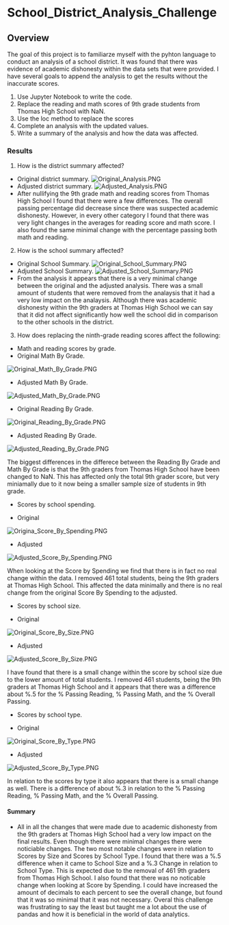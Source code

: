 # School_District_Analysis_Challenge

## Overview
The goal of this project is to familiarze myself with the pyhton language to conduct an analysis of a school district. It was found that there was evidence of academic dishonesty within the data sets that were provided. I have several goals to append the analysis to get the results without the inaccurate scores.
1. Use Jupyter Notebook to write the code.
2. Replace the reading and math scores of 9th grade students from Thomas High School with NaN.
3. Use the loc method to replace the scores
4. Complete an analysis with the updated values. 
5. Write a summary of the analysis and how the data was affected.

### Results
1. How is the district summary affected?
- Original district summary.
![Original_Analysis.PNG](https://github.com/mselover21/School_District_Analysis_Challenge/blob/main/Original_Analysis.PNG)
- Adjusted district summary.
![Adjusted_Analysis.PNG](https://github.com/mselover21/School_District_Analysis_Challenge/blob/main/Adjusted_Analysis.PNG)
- After nullifying the 9th grade math and reading scores from Thomas High School I found that there were a few differences. The overall passing percentage did decrease since there was suspected academic dishonesty. However, in every other category I found that there was very light changes in the averages for reading score and math score. I also found the same minimal change with the percentage passing both math and reading.
2. How is the school summary affected?
- Original School Summary.
![Original_School_Summary.PNG](https://github.com/mselover21/School_District_Analysis_Challenge/blob/main/Original_School_Summary.PNG)
- Adjusted School Summary.
![Adjusted_School_Summary.PNG](https://github.com/mselover21/School_District_Analysis_Challenge/blob/main/Adjusted_School_Summary.PNG)
- From the analysis it appears that there is a very minimal change between the original and the adjusted analysis. There was a small amount of students that were removed from the analaysis that it had a very low impact on the analaysis. Although there was academic dishonesty within the 9th graders at Thomas High School we can say that it did not affect significantly how well the school did in comparison to the other schools in the district.
3. How does replacing the ninth-grade reading scores affect the following:
- Math and reading scores by grade.
- Original Math By Grade.

![Original_Math_By_Grade.PNG](https://github.com/mselover21/School_District_Analysis_Challenge/blob/main/Original_Math_By_Grade.PNG)

- Adjusted Math By Grade.

![Adjusted_Math_By_Grade.PNG](https://github.com/mselover21/School_District_Analysis_Challenge/blob/main/Adjusted_Math_By_Grade.PNG)

- Original Reading By Grade.

![Original_Reading_By_Grade.PNG](https://github.com/mselover21/School_District_Analysis_Challenge/blob/main/Original_Reading_By_Grade.PNG)

- Adjusted Reading By Grade.

![Adjusted_Reading_By_Grade.PNG](https://github.com/mselover21/School_District_Analysis_Challenge/blob/main/Adjusted_Reading_By_Grade.PNG)

The biggest differences in the differece between the Reading By Grade and Math By Grade is that the 9th graders from Thomas High School have been changed to NaN. This has affected only the total 9th grader score, but very miniamally due to it now being a smaller sample size of students in 9th grade.

- Scores by school spending.

- Original

![Origina_Score_By_Spending.PNG](https://github.com/mselover21/School_District_Analysis_Challenge/blob/main/Original_Reading_By_Grade.PNG)

- Adjusted

![Adjusted_Score_By_Spending.PNG](https://github.com/mselover21/School_District_Analysis_Challenge/blob/main/Adjusted_Reading_By_Grade.PNG)

When looking at the Score by Spending we find that there is in fact no real change within the data. I removed 461 total students, being the 9th graders at Thomas High School. This affected the data minimally and there is no real change from the original Score By Spending to the adjusted.

- Scores by school size.

- Original

![Original_Score_By_Size.PNG](https://github.com/mselover21/School_District_Analysis_Challenge/blob/main/Original_Score_By_Size.PNG)

- Adjusted

![Adjusted_Score_By_Size.PNG](https://github.com/mselover21/School_District_Analysis_Challenge/blob/main/Adjusted_Score_By_Size.PNG)

I have found that there is a small change within the score by school size due to the lower amount of total students. I removed 461 students, being the 9th graders at Thomas High School and it appears that there was a difference about %.5 for the % Passing Reading, % Passing Math, and the % Overall Passing.

- Scores by school type.

- Original

![Original_Score_By_Type.PNG](https://github.com/mselover21/School_District_Analysis_Challenge/blob/main/Original_Score_By_Type.PNG)

- Adjusted

![Adjusted_Score_By_Type.PNG](https://github.com/mselover21/School_District_Analysis_Challenge/blob/main/Adjusted_Score_By_Type.PNG)

In relation to the scores by type it also appears that there is a small change as well. There is a difference of about %.3 in relation to the % Passing Reading, % Passing Math, and the % Overall Passing.

#### Summary
- All in all the changes that were made due to academic dishonesty from the 9th graders at Thomas High School had a very low impact on the final results. Even though there were minimal changes there were noticiable changes. The two most notable changes were in relation to Scores by Size and Scores by School Type. I found that there was a %.5 difference when it came to School Size and a %.3 Change in relation to School Type. This is expected due to the removal of 461 9th graders from Thomas High School. I also found that there was no noticable change when looking at Score by Spending. I could have increased the amount of decimals to each percent to see the overall change, but found that it was so minimal that it was not necessary. Overal this challenge was frustrating to say the least but taught me a lot about the use of pandas and how it is beneficial in the world of data analytics.
